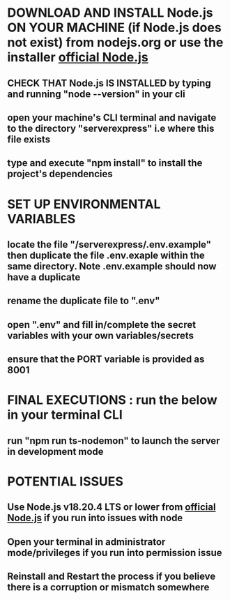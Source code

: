 # DOWNLOAD AND INSTALL Node.js ON YOUR MACHINE (if Node.js does not exist) from nodejs.org or use the installer [official Node.js](https://nodejs.org/en/download/prebuilt-installer)

## CHECK THAT Node.js IS INSTALLED by typing and running "node --version" in your cli

## open your machine's CLI terminal and navigate to the directory "serverexpress" i.e where this file exists
## type and execute "npm install" to install the project's dependencies 


# SET UP ENVIRONMENTAL VARIABLES
## locate the file "/serverexpress/.env.example" then duplicate the file .env.exaple within the same directory. Note .env.example should now have a duplicate
## rename the duplicate file to ".env"
## open ".env" and fill in/complete the secret variables with your own variables/secrets
## ensure that the PORT variable is provided as 8001

# FINAL EXECUTIONS : run the below in your terminal CLI
## run "npm run ts-nodemon" to launch the server in development mode



# POTENTIAL ISSUES
## Use Node.js v18.20.4 LTS or lower  from [official Node.js](https://nodejs.org/en/download/prebuilt-installer) if you run into issues with node
## Open your terminal in administrator mode/privileges if you run into permission issue
## Reinstall and Restart the process if you believe there is a corruption or mismatch somewhere
